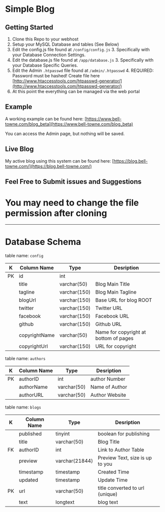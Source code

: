 Simple Blog
===========

Getting Started
-------
 1. Clone this Repo to your webhost
 2. Setup your MySQL Database and tables (See Below)
 2. Edit the config.js file found at `/config/config.js`
 	 3. Specifically with your Database Connection Settings.
 2. Edit the database.js file found at `/app/database.js`
 	 3. Specifically with your Database Specific Queries.
 3. Edit the Admin `.htpasswd` file found at `/admin/.htpasswd`
	 4. REQUIRED:  Password must be hashed! Create file here [http://www.htaccesstools.com/htpasswd-generator/](http://www.htaccesstools.com/htpasswd-generator/)
 5. At this point the everything can be managed via the web portal

Example
-------
A working example can be found here: [https://www.bell-towne.com/blog_beta](https://www.bell-towne.com/blog_beta)

You can access the Admin page, but nothing will be saved.

Live Blog
-------
My active blog using this system can be found here: [https://blog.bell-towne.com/](https://blog.bell-towne.com/)

Feel Free to Submit issues and Suggestions
------------------------------------------

You may need to change the file permission after cloning
=======


----------


Database Schema
=======

table name: `config`

| K  | Column Name   | Type         | Desription                            |
|----|---------------|--------------|---------------------------------------|
| PK | id            | int          |                                       |
|    | title         | varchar(50)  | Blog Main Title                       |
|    | tagline       | varchar(150) | Blog Main Tagline                     |
|    | blogUrl       | varchar(150) | Base URL for blog ROOT                |
|    | twitter       | varchar(150) | Twitter URL                           |
|    | facebook      | varchar(150) | Facebook URL                          |
|    | github        | varchar(150) | Github URL                            |
|    | copyrightName | varchar(50)  | Name for copyright at bottom of pages |
|    | copyrightUrl  | varchar(150) | URL for copyright                     |


table name: `authors`

| K  | Column Name | Type        | Desription     |
|----|-------------|-------------|----------------|
| PK | authorID    | int         | author Number  |
|    | authorName  | varchar(50) | Name of Author |
|    | authorURL   | varchar(50) | Author Website |


table name: `blogs`

| K  | Column Name | Type           | Desription                      |
|----|-------------|----------------|---------------------------------|
|    | published   | tinyint        | boolean for publishing          |
|    | title       | varchar(50)    | Blog Title                      |
| FK | authorID    | int            | Link to Author Table            |
|    | preview     | varchar(21844) | Preview Text, size is up to you |
|    | timestamp   | timestamp      | Created Time                    |
|    | updated     | timestamp      | Update Time                     |
| PK | url         | varchar(50)    | title converted to url (unique) |
|    | text        | longtext       | blog text                       |